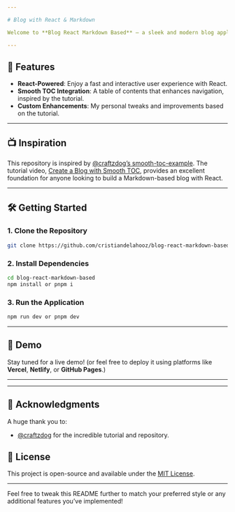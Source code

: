 ```yaml
---

# Blog with React & Markdown

Welcome to **Blog React Markdown Based** – a sleek and modern blog application built using React and Markdown! This project is **my personal take** on the fantastic tutorial provided by [@craftzdog](https://github.com/craftzdog) in their repository [smooth-toc-example](https://github.com/craftzdog/smooth-toc-example) and their insightful YouTube video: [Create a Blog with Smooth TOC](https://www.youtube.com/watch?v=4g26x6FzuBU).

---
```


## 🌟 Features

- **React-Powered**: Enjoy a fast and interactive user experience with React.
- **Smooth TOC Integration**: A table of contents that enhances navigation, inspired by the tutorial.
- **Custom Enhancements**: My personal tweaks and improvements based on the tutorial.

---

## 📺 Inspiration

This repository is inspired by [@craftzdog’s smooth-toc-example](https://github.com/craftzdog/smooth-toc-example). The tutorial video, [Create a Blog with Smooth TOC](https://www.youtube.com/watch?v=4g26x6FzuBU), provides an excellent foundation for anyone looking to build a Markdown-based blog with React.

---

## 🛠️ Getting Started

### 1. Clone the Repository

```bash
git clone https://github.com/cristiandelahooz/blog-react-markdown-based.git
```

### 2. Install Dependencies

```bash
cd blog-react-markdown-based
npm install or pnpm i
```

### 3. Run the Application

```bash
npm run dev or pnpm dev
```

---

## 🚀 Demo

Stay tuned for a live demo! (or feel free to deploy it using platforms like **Vercel**, **Netlify**, or **GitHub Pages**.)

---

---

## 🤝 Acknowledgments

A huge thank you to:
- [@craftzdog](https://github.com/craftzdog) for the incredible tutorial and repository.

## 📜 License

This project is open-source and available under the [MIT License](LICENSE).

---

Feel free to tweak this README further to match your preferred style or any additional features you’ve implemented!
